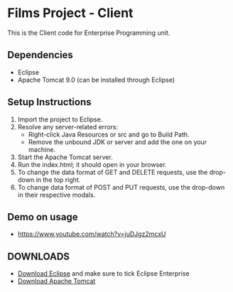 # Films Project - Client
This is the Client code for Enterprise Programming unit.

## Dependencies 
- Eclipse 
- Apache Tomcat 9.0 (can be installed through Eclipse)


## Setup Instructions
1. Import the project to Eclipse.
2. Resolve any server-related errors:
   - Right-click Java Resources or src and go to Build Path.
   - Remove the unbound JDK or server and add the one on your machine.
3. Start the Apache Tomcat server.
4. Run the index.html; it should open in your browser.
5. To change the data format of GET and DELETE requests, use the drop-down in the top right.
6. To change data format of POST and PUT requests, use the drop-down in their respective modals.


## Demo on usage
- https://www.youtube.com/watch?v=juDJgz2mcxU

## DOWNLOADS
- [Download Eclipse](https://www.eclipse.org/downloads/) and make sure to tick Eclipse Enterprise
- [Download Apache Tomcat](https://tomcat.apache.org/download-90.cgi)
